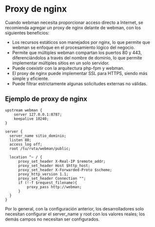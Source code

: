 # Proxy de nginx
Cuando webman necesita proporcionar acceso directo a Internet, se recomienda agregar un proxy de nginx delante de webman, con los siguientes beneficios:

- Los recursos estáticos son manejados por nginx, lo que permite que webman se enfoque en el procesamiento lógico del negocio.
- Permite que múltiples webman compartan los puertos 80 y 443, diferenciándolos a través del nombre de dominio, lo que permite implementar múltiples sitios en un solo servidor.
- Puede coexistir con la arquitectura php-fpm y webman.
- El proxy de nginx puede implementar SSL para HTTPS, siendo más simple y eficiente.
- Puede filtrar estrictamente algunas solicitudes externas no válidas.

## Ejemplo de proxy de nginx
```nginx
upstream webman {
    server 127.0.0.1:8787;
    keepalive 10240;
}

server {
  server_name sitio_dominio;
  listen 80;
  access_log off;
  root /tu/ruta/webman/public;

  location ^~ / {
      proxy_set_header X-Real-IP $remote_addr;
      proxy_set_header Host $http_host;
      proxy_set_header X-Forwarded-Proto $scheme;
      proxy_http_version 1.1;
      proxy_set_header Connection "";
      if (!-f $request_filename){
          proxy_pass http://webman;
      }
  }
}
```

Por lo general, con la configuración anterior, los desarrolladores solo necesitan configurar el server_name y root con los valores reales; los demás campos no necesitan ser configurados.
